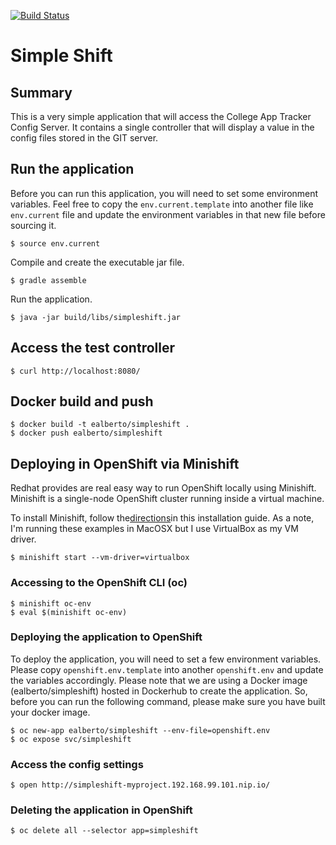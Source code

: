 [![Build Status](https://travis-ci.org/erwindev/simpleshift.svg?branch=master)](https://travis-ci.org/erwindev/simpleshift)
# Simple Shift

## Summary
This is a very simple application that will access the College App Tracker Config Server.  It contains a single controller that will display a value in the config files stored in the GIT server.

   
## Run the application

Before you can run this application, you will need to set some environment variables.  Feel free to copy the `env.current.template` into another file like `env.current` file and update the environment variables in that new file before sourcing it.  
  
```
$ source env.current
```  

Compile and create the executable jar file.

```
$ gradle assemble
```

Run the application.

```
$ java -jar build/libs/simpleshift.jar

```

## Access the test controller

```
$ curl http://localhost:8080/

```    

## Docker build and push
```
$ docker build -t ealberto/simpleshift .
$ docker push ealberto/simpleshift
```

## Deploying in OpenShift via Minishift

Redhat provides are real easy way to run OpenShift locally using Minishift.  Minishift is a single-node OpenShift cluster running inside a virtual machine.

To install Minishift, follow the[directions](https://docs.openshift.org/latest/minishift/getting-started/installing.html)in this installation guide.  As a note, I'm running these examples in MacOSX but I use VirtualBox as my VM driver.  

```
$ minishift start --vm-driver=virtualbox

```

### Accessing to the OpenShift CLI (oc)
```
$ minishift oc-env
$ eval $(minishift oc-env)

```

### Deploying the application to OpenShift
To deploy the application, you will need to set a few environment variables.  Please copy `openshift.env.template` into another `openshift.env` and update the variables accordingly.
Please note that we are using a Docker image (ealberto/simpleshift) hosted in Dockerhub to create the application.  So, before you can run the following command, please make sure you have built your docker image.
```
$ oc new-app ealberto/simpleshift --env-file=openshift.env
$ oc expose svc/simpleshift

```

### Access the config settings
```
$ open http://simpleshift-myproject.192.168.99.101.nip.io/
```

### Deleting the application in OpenShift                     
```                                                           
$ oc delete all --selector app=simpleshift                  
```                                                           